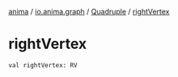 [anima](../../index.md) / [io.anima.graph](../index.md) / [Quadruple](index.md) / [rightVertex](./right-vertex.md)

# rightVertex

`val rightVertex: RV`